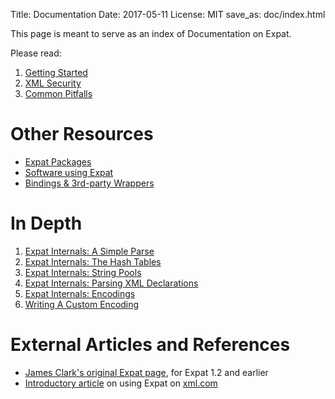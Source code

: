 Title: Documentation
Date: 2017-05-11
License: MIT
save_as: doc/index.html

This page is meant to serve as an index of Documentation on Expat.

Please read:

1. [Getting Started](getting-started/)
1. [XML Security](xml-security/)
1. [Common Pitfalls](common-pitfalls/)


# Other Resources

* [Expat Packages](packages/)
* [Software using Expat](users/)
* [Bindings & 3rd-party Wrappers](bindings/)


# In Depth

1. [Expat Internals: A Simple Parse](expat-internals-a-simple-parse/)
1. [Expat Internals: The Hash Tables](expat-internals-the-hash-tables/)
1. [Expat Internals: String Pools](expat-internals-string-pools/)
1. [Expat Internals: Parsing XML Declarations](expat-internals-parsing-xml-declarations/)
1. [Expat Internals: Encodings](expat-internals-encodings/)
1. [Writing A Custom Encoding](writing-a-custom-encoding/)


# External Articles and References

* [James Clark's original Expat page](http://www.jclark.com/xml/expat.html), for Expat 1.2 and earlier
* [Introductory article](http://www.xml.com/pub/1999/09/expat/index.html) on using Expat on [xml.com](http://www.xml.com/)
